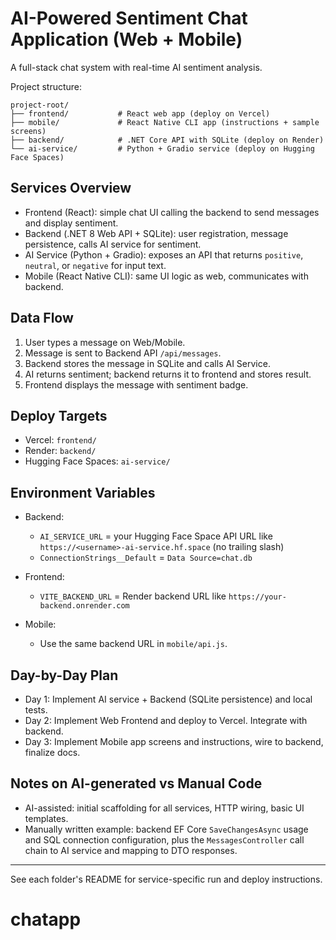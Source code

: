 # AI-Powered Sentiment Chat Application (Web + Mobile)

A full-stack chat system with real-time AI sentiment analysis.

Project structure:

```
project-root/
├── frontend/           # React web app (deploy on Vercel)
├── mobile/             # React Native CLI app (instructions + sample screens)
├── backend/            # .NET Core API with SQLite (deploy on Render)
└── ai-service/         # Python + Gradio service (deploy on Hugging Face Spaces)
```

## Services Overview

- Frontend (React): simple chat UI calling the backend to send messages and display sentiment.
- Backend (.NET 8 Web API + SQLite): user registration, message persistence, calls AI service for sentiment.
- AI Service (Python + Gradio): exposes an API that returns `positive`, `neutral`, or `negative` for input text.
- Mobile (React Native CLI): same UI logic as web, communicates with backend.

## Data Flow

1. User types a message on Web/Mobile.
2. Message is sent to Backend API `/api/messages`.
3. Backend stores the message in SQLite and calls AI Service.
4. AI returns sentiment; backend returns it to frontend and stores result.
5. Frontend displays the message with sentiment badge.

## Deploy Targets

- Vercel: `frontend/`
- Render: `backend/`
- Hugging Face Spaces: `ai-service/`

## Environment Variables

- Backend:
  - `AI_SERVICE_URL` = your Hugging Face Space API URL like `https://<username>-ai-service.hf.space` (no trailing slash)
  - `ConnectionStrings__Default` = `Data Source=chat.db`

- Frontend:
  - `VITE_BACKEND_URL` = Render backend URL like `https://your-backend.onrender.com`

- Mobile:
  - Use the same backend URL in `mobile/api.js`.

## Day-by-Day Plan

- Day 1: Implement AI service + Backend (SQLite persistence) and local tests.
- Day 2: Implement Web Frontend and deploy to Vercel. Integrate with backend.
- Day 3: Implement Mobile app screens and instructions, wire to backend, finalize docs.

## Notes on AI-generated vs Manual Code

- AI-assisted: initial scaffolding for all services, HTTP wiring, basic UI templates.
- Manually written example: backend EF Core `SaveChangesAsync` usage and SQL connection configuration, plus the `MessagesController` call chain to AI service and mapping to DTO responses.

---

See each folder's README for service-specific run and deploy instructions.
# chatapp

